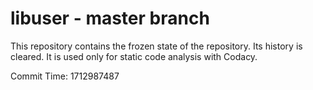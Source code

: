 # libuser - master branch

This repository contains the frozen state of the repository.
Its history is cleared. It is used only for static code
analysis with Codacy.

Commit Time: 1712987487